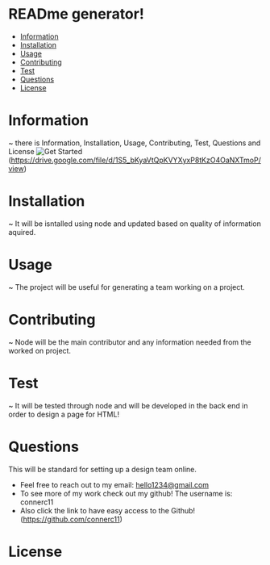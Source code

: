 # READme generator!
   
  * [Information](#information)
  * [Installation](#installation)
  * [Usage](#usage)
  * [Contributing](#contributing)
  * [Test](#test)
  * [Questions](#questions)
  * [License](#license)
  
  # Information
  ~ there is Information, Installation, Usage, Contributing, Test, Questions and License
  ![Get Started](./assets/images/image.png)
  (https://drive.google.com/file/d/1S5_bKyaVtQpKVYXyxP8tKzO4OaNXTmoP/view)

  # Installation
  ~ It will be isntalled using node and updated based on quality of information aquired.
  # Usage
  ~ The project will be useful for generating a team working on a project.
  # Contributing
  ~ Node will be the main contributor and any information needed from the worked on project.
  # Test 
  ~ It will be tested through node and will be developed in the back end in order to design a page for HTML!
  # Questions
   This will be standard for setting up a design team online.
  * Feel free to reach out to my email: hello1234@gmail.com
  * To see more of my work check out my github! The username is: connerc11
  * Also click the link to have easy access to the Github! (https://github.com/connerc11)
  # License
   
